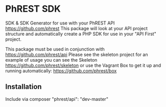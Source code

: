 PhREST SDK
===============

SDK &amp; SDK Generator for use with your PhREST API https://github.com/phrest
This package will look at your API project structure and automatically
create a PHP SDK for use in your "API First" project.

This package must be used in conjunction with https://github.com/phrest/api
Please see the skeleton project for an example of
usage you can see the Skeleton https://github.com/phrest/skeleton
or use the Vagrant Box to get it up and running automatically:
https://github.com/phrest/box


Installation
------------
Include via composer "phrest/api": "dev-master"

